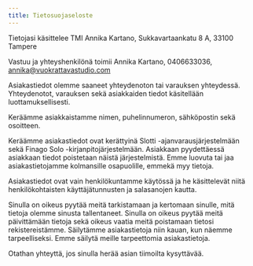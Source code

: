 ```yaml
---
title: Tietosuojaseloste
---
```

Tietojasi käsittelee TMI Annika Kartano, Sukkavartaankatu 8 A, 33100 Tampere

Vastuu ja yhteyshenkilönä toimii Annika Kartano, 0406633036, annika@vuokrattavastudio.com

Asiakastiedot olemme saaneet yhteydenoton tai varauksen yhteydessä. Yhteydenotot, varauksen sekä asiakkaiden tiedot käsitellään luottamuksellisesti.

Keräämme asiakkaistamme nimen, puhelinnumeron, sähköpostin sekä osoitteen.

Keräämme asiakastiedot ovat kerättyinä Slotti -ajanvarausjärjestelmään sekä Finago Solo -kirjanpitojärjestelmään. Asiakkaan pyydettäessä asiakkaan tiedot poistetaan näistä järjestelmistä. Emme luovuta tai jaa asiakastietojamme kolmansille osapuolille, emmekä myy tietoja.

Asiakastiedot ovat vain henkilökuntamme käytössä ja he käsittelevät niitä henkilökohtaisten käyttäjätunnusten ja salasanojen kautta.

Sinulla on oikeus pyytää meitä tarkistamaan ja kertomaan sinulle, mitä tietoja olemme sinusta tallentaneet. Sinulla on oikeus pyytää meitä päivittämään tietoja sekä oikeus vaatia meitä poistamaan tietosi rekistereistämme. Säilytämme asiakastietoja niin kauan, kun näemme tarpeelliseksi. Emme säilytä meille tarpeettomia asiakastietoja.

Otathan yhteyttä, jos sinulla herää asian tiimoilta kysyttävää.
